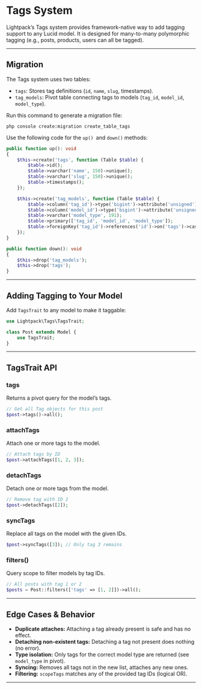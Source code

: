 # Tags System

Lightpack’s Tags system provides framework-native way to add tagging support to any Lucid model. It is designed for many-to-many polymorphic tagging (e.g., posts, products, users can all be tagged).

---

## Migration

The Tags system uses two tables:
- `tags`: Stores tag definitions (`id`, `name`, `slug`, timestamps).
- `tag_models`: Pivot table connecting tags to models (`tag_id`, `model_id`, `model_type`).

Run this command to generate a migration file:

```cli
php console create:migration create_table_tags
```

Use the following code for the `up() `and `down()` methods:

```php
public function up(): void
{
    $this->create('tags', function (Table $table) {
        $table->id();
        $table->varchar('name', 150)->unique();
        $table->varchar('slug', 150)->unique();
        $table->timestamps();
    });

    $this->create('tag_models', function (Table $table) {
        $table->column('tag_id')->type('bigint')->attribute('unsigned');
        $table->column('model_id')->type('bigint')->attribute('unsigned');
        $table->varchar('model_type', 191);
        $table->primary(['tag_id', 'model_id', 'model_type']);
        $table->foreignKey('tag_id')->references('id')->on('tags')->cascadeOnDelete();
    });
}

public function down(): void
{
    $this->drop('tag_models');
    $this->drop('tags');
}
```

---

## Adding Tagging to Your Model

Add `TagsTrait` to any model to make it taggable:

```php
use Lightpack\Tags\TagsTrait;

class Post extends Model {
    use TagsTrait;
}
```

---

## TagsTrait API

### tags

Returns a pivot query for the model’s tags.

```php
// Get all Tag objects for this post
$post->tags()->all(); 
```

### attachTags

Attach one or more tags to the model.

```php
// Attach tags by ID
$post->attachTags([1, 2, 3]); 
```

### detachTags

Detach one or more tags from the model.

```php
// Remove tag with ID 2
$post->detachTags([2]); 
```

### syncTags

Replace all tags on the model with the given IDs.

```php
$post->syncTags([3]); // Only tag 3 remains
```

### filters()

Query scope to filter models by tag IDs.

```php
// All posts with tag 1 or 2
$posts = Post::filters(['tags' => [1, 2]])->all(); 
```

---

## Edge Cases & Behavior
- **Duplicate attaches:** Attaching a tag already present is safe and has no effect.
- **Detaching non-existent tags:** Detaching a tag not present does nothing (no error).
- **Type isolation:** Only tags for the correct model type are returned (see `model_type` in pivot).
- **Syncing:** Removes all tags not in the new list, attaches any new ones.
- **Filtering:** `scopeTags` matches any of the provided tag IDs (logical OR).

---